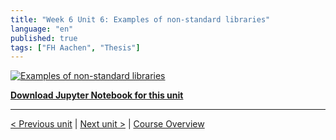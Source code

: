```yaml
---
title: "Week 6 Unit 6: Examples of non-standard libraries"
language: "en"
published: true
tags: ["FH Aachen", "Thesis"]
---
```


[![Examples of non-standard libraries](https://img.youtube.com/vi/5Cq1kL7z98c/hqdefault.jpg)](https://youtu.be/5Cq1kL7z98c)

[**Download Jupyter Notebook for this unit**](https://opensap-video.s3.openhpicloud.de/videos/7qgMmqyBZ6mlb23BiYBr5H/rtfiles/1Si9h8LnAnWSm9HcxuDbcG/openSAP_python1_Week_6_Unit_6.zip)

---

[< Previous unit](/teaching/python-mooc/week6_unit6_selftest) | [Next unit >](/teaching/python-mooc/week6_unit5_exercise) |
[Course Overview](/teaching/python-mooc)